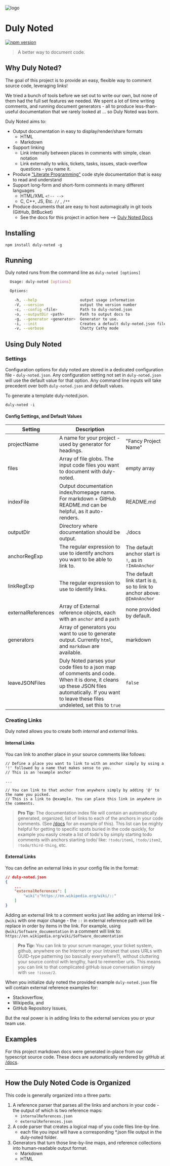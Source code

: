 ![logo](https://raw.githubusercontent.com/ShieldMyFiles/duly-noted/master/DNLogo.png)


# Duly Noted
[![npm version](https://badge.fury.io/js/duly-noted.svg)](https://badge.fury.io/js/duly-noted)

> A better way to document code.

## Why Duly Noted?
The goal of this project is to provide an easy, flexible way to comment source code, leveraging links! 

We tried a bunch of tools before we set out to write our own, but none of them had the full set features we needed.
We spent a lot of time writing comments, and running document generators - all to produce less-than-useful documentation
that we rarely looked at ... so Duly Noted was born.

Duly Noted aims to:
* Output documentation in easy to display/render/share formats
    * HTML
    * Markdown
* Support linking
    * Link internally between places in comments with simple, clean notation
    * Link externally to wikis, tickets, tasks, issues, stack-overflow questions - you name it.
* Produce ["Literate Programming"](https://en.wikipedia.org/wiki/Literate_programming) code style documentation that is easy to read and understand
* Support long-form and short-form comments in many different languages
    * HTML/XML `<!-- -->`
    * C, C++, JS, Etc. `//` , `/**`
* Produce documents that are easy to host automagically in git tools (GitHub, BitBucket)
    * See the docs for this project in action here --> [Duly Noted Docs](/docs)

## Installing
```
npm install duly-noted -g
```

## Running
Duly noted runs from the command line as `duly-noted [options]`
``` bash
  Usage: duly-noted [options]

  Options:

    -h, --help                   output usage information
    -V, --version                output the version number
    -c, --config <file>          Path to duly-noted.json
    -o, --outputDir <path>       Path to output docs to
    -g, --generator <generator>  Generator to use.
    -i, --init                   Creates a default duly-noted.json file
    -v, --verbose                Chatty Cathy mode
```

## Using Duly Noted

### Settings
Configuration options for duly noted are stored in a dedicated configuration file - `duly-noted.json`.
Any configuration setting not set in `duly-noted.json` will use the default value for that option. Any command line inputs
will take precedent over both `duly-noted.json` and default values. 

To generate a template duly-noted.json.
```
duly-noted -i
```

#### Config Settings, and Default Values
| Setting            | Description                                                                                                                                                                                        |                                                                          |
|--------------------|----------------------------------------------------------------------------------------------------------------------------------------------------------------------------------------------------|--------------------------------------------------------------------------|
| projectName        | A name for your project - used by generator for headings.                                                                                                                                          | "Fancy Project Name"                                                     |
| files              | Array of file globs. The input code files you want to document with duly-noted.                                                                                                                    | empty array                                                              |
| indexFile          | Output documentation index/homepage name. For markdown + GitHub README.md can be helpful, as it auto-renders.                                                                                      | README.md                                                                |
| outputDir          | Directory where documentation should be output.                                                                                                                                                    | ./docs                                                                   |
| anchorRegExp       | The regular expression to use to identify anchors you want to be able to link to.                                                                                                                  | The default anchor start is `!`, as in `!ImAnAnchor`                     |
| linkRegExp         | The regular expression to use to identify links.                                                                                                                                                   | The default link start is `@`, so to link to anchor above: `@ImAnAnchor` |
| externalReferences | Array of External reference objects, each with an `anchor` and a `path`                                                                                                                            | none provided by default.                                                |
| generators         | Array of generators you want to use to generate output. Currently `html`, and `markdown` are available.                                                                                            | markdown                                                                 |
| leaveJSONFiles     | Duly Noted parses your code files to a json map of comments and code. When it is done, it cleans up these JSON files automatically. If you want to leave these files undeleted, set this to `true` | `false`                                                                    |


### Creating Links
Duly noted allows you to create both *internal* and *external* links.

#### Internal Links
You can link to another place in your source comments like follows:

```
// Define a place you want to link to with an anchor simply by using a '!' followed by a name that makes sense to you. 
// This is an !example anchor

...

// You can link to that anchor from anywhere simply by adding '@' to the name you picked. 
// This is a link to @example. You can place this link in anywhere in the comments.

```

> **Pro Tip:**
> The documentation index file will contain an automatically generated, organized, list of links to each of the anchors in your code comments. (See [/docs](/docs) for an example of this). 
> This list can be mighty helpful for getting to specific spots buried in the code quickly, for example you easily create a list of todo's by simply starting todo comments with anchors starting todo/ like: `!todo/item1`, `!todo/item2`, `!todo/third-thing`, etc.

#### External Links

You can define an external links in your config file in the format:

``` json
// duly-noted.json
{
    ...
    "externalReferences": [
        "wiki":"https://en.wikipedia.org/wiki/::"
    ]
}
```

Adding an external link to a comment works just like adding an internal link - `@wiki` with one major change - the `::` in external reference path will be replace in order by items in the link. 
For example, using  `@wiki/Software_documentation` in a comment will link to: `https://en.wikipedia.org/wiki/Software_documentation`


> **Pro Tip:**
> You can link to your scrum manager, your ticket system, github, anywhere on the Internet or your Intranet that uses URLs with GUID-type patterning (so basically everywhere?), without cluttering your source control with lengthy,
> hard to remember urls. This means you can link to that complicated gitHub issue conversation simply with `see !issue/2`.

When you initialize duly noted the provided example `duly-noted.json` file will contain external reference examples for:
* Stackoverflow,
* Wikipedia, and
* GitHub Repository Issues, 

But the real power is in adding links to the external services you or your team use. 

## Examples
For this project markdown docs were generated in-place from our typescript source code. These docs are automatically rendered by gitHub at [/docs](/docs).

________________________________

## How the Duly Noted Code is Organized

This code is generally organized into a three parts:
1. A reference parser that parses all the links and anchors in your code - the output of which is two reference maps:
    * `internalReferences.json`
    * `externalReferences.json`
2. A code parser that creates a logical map of you code files line-by-line.
    * each file you input will have a corresponding *.json file output in the duly-noted folder.  
3. Generators that turn those line-by-line maps, and reference collections into human-readable output format. 
    * Markdown 
    * HTML